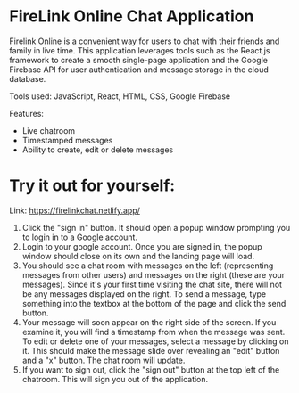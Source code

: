 # FireLink Online Chat Application

Firelink Online is a convenient way for users to chat
with their friends and family in live time. This application leverages
tools such as the React.js framework to create a smooth single-page application and the Google Firebase API for
user authentication and message storage in the cloud database.

Tools used: JavaScript, React, HTML, CSS, Google Firebase

Features:
- Live chatroom
- Timestamped messages
- Ability to create, edit or delete messages

# Try it out for yourself:
Link: https://firelinkchat.netlify.app/

1) Click the "sign in" button. It should open a popup window prompting you to login in to a Google account.
2) Login to your google account. Once you are signed in, the popup window should close on its own and the landing page will load.
3) You should see a chat room with messages on the left (representing messages from other users) and messages
on the right (these are your messages). Since it's your first time visiting the chat site, there will not be any messages displayed on the right.
To send a message, type something into the textbox at the bottom of the page and click the send button.
4) Your message will soon appear on the right side of the screen. If you examine it, you will find a timestamp from when the message was sent.
To edit or delete one of your messages, select a message by clicking on it. This should make the message slide over revealing an "edit" button and
a "x" button. The chat room will update.
6) If you want to sign out, click the "sign out" button at the top left of the chatroom. This will sign you out of the application.
